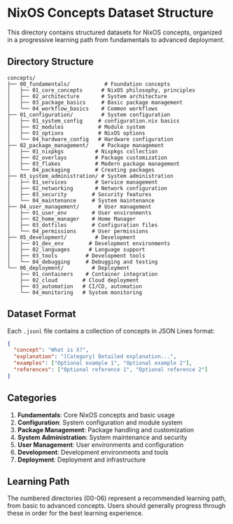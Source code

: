 # NixOS Concepts Dataset Structure

This directory contains structured datasets for NixOS concepts, organized in a progressive learning path from fundamentals to advanced deployment.

## Directory Structure

```
concepts/
├── 00_fundamentals/           # Foundation concepts
│   ├── 01_core_concepts      # NixOS philosophy, principles
│   ├── 02_architecture       # System architecture
│   ├── 03_package_basics     # Basic package management
│   └── 04_workflow_basics    # Common workflows
├── 01_configuration/         # System configuration
│   ├── 01_system_config     # configuration.nix basics
│   ├── 02_modules           # Module system
│   ├── 03_options           # NixOS options
│   └── 04_hardware_config   # Hardware configuration
├── 02_package_management/    # Package management
│   ├── 01_nixpkgs          # Nixpkgs collection
│   ├── 02_overlays         # Package customization
│   ├── 03_flakes           # Modern package management
│   └── 04_packaging        # Creating packages
├── 03_system_administration/ # System administration
│   ├── 01_services         # Service management
│   ├── 02_networking       # Network configuration
│   ├── 03_security        # Security features
│   └── 04_maintenance     # System maintenance
├── 04_user_management/      # User management
│   ├── 01_user_env        # User environments
│   ├── 02_home_manager    # Home Manager
│   ├── 03_dotfiles        # Configuration files
│   └── 04_permissions     # User permissions
├── 05_development/         # Development
│   ├── 01_dev_env        # Development environments
│   ├── 02_languages      # Language support
│   ├── 03_tools         # Development tools
│   └── 04_debugging     # Debugging and testing
└── 06_deployment/         # Deployment
    ├── 01_containers    # Container integration
    ├── 02_cloud        # Cloud deployment
    ├── 03_automation   # CI/CD, automation
    └── 04_monitoring   # System monitoring
```

## Dataset Format

Each `.jsonl` file contains a collection of concepts in JSON Lines format:

```json
{
  "concept": "What is X?",
  "explanation": "[Category] Detailed explanation...",
  "examples": ["Optional example 1", "Optional example 2"],
  "references": ["Optional reference 1", "Optional reference 2"]
}
```

## Categories

1. **Fundamentals**: Core NixOS concepts and basic usage
2. **Configuration**: System configuration and module system
3. **Package Management**: Package handling and customization
4. **System Administration**: System maintenance and security
5. **User Management**: User environments and configuration
6. **Development**: Development environments and tools
7. **Deployment**: Deployment and infrastructure

## Learning Path

The numbered directories (00-06) represent a recommended learning path, from basic to advanced concepts. Users should generally progress through these in order for the best learning experience.